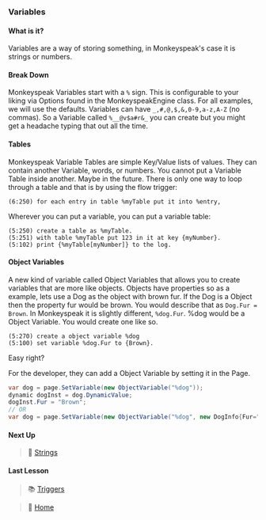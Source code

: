 ### Variables

#### What is it?
Variables are a way of storing something, in Monkeyspeak's case it is strings or 
numbers.

#### Break Down
Monkeyspeak Variables start with a `%` sign.  This is configurable to your liking 
via Options found in the MonkeyspeakEngine class.  For all examples, we will use the 
defaults.  Variables can have `_,#,@,$,&,0-9,a-z,A-Z` (no commas).  So a Variable 
called `%__@v$a#r&_` you can create but you might get a headache typing that out all 
the time.

#### Tables
Monkeyspeak Variable Tables are simple Key/Value lists of values.  They can contain 
another Variable, words, or numbers.  You cannot put a Variable Table inside another.
Maybe in the future.  There is only one way to loop through a table and that is by 
using the flow trigger:

`(6:250) for each entry in table %myTable put it into %entry,`

Wherever you can put a variable, you can put a variable table:

```
(5:250) create a table as %myTable.
(5:251) with table %myTable put 123 in it at key {myNumber}.
(5:102) print {%myTable[myNumber]} to the log.
```

#### Object Variables
A new kind of variable called Object Variables that allows you to create variables that are more like objects.
Objects have properties so as a example, lets use a Dog as the object with brown fur.  If the Dog is a
Object then the property fur would be brown.  You would describe that as `Dog.Fur = Brown`.
In Monkeyspeak it is slightly different, `%dog.Fur`.  %dog would be a Object Variable.  You would create one
like so.

```
(5:270) create a object variable %dog
(5:100) set variable %dog.Fur to {Brown}.
```

Easy right?

For the developer, they can add a Object Variable by setting it in the Page.

```csharp
var dog = page.SetVariable(new ObjectVariable("%dog"));
dynamic dogInst = dog.DynamicValue;
dogInst.Fur = "Brown";
// OR
var dog = page.SetVariable(new ObjectVariable("%dog", new DogInfo{Fur="Brown"}));
```

#### Next Up
> :book: [Strings](Strings.md)

#### Last Lesson
> :books: [Triggers](Triggers.md)

> :house_with_garden: [Home](../README.md)